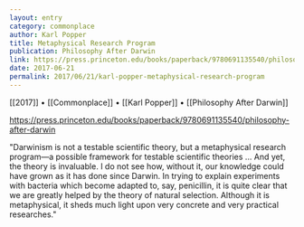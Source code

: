 ```yaml
---
layout: entry
category: commonplace
author: Karl Popper
title: Metaphysical Research Program
publication: Philosophy After Darwin
link: https://press.princeton.edu/books/paperback/9780691135540/philosophy-after-darwin
date: 2017-06-21
permalink: 2017/06/21/karl-popper-metaphysical-research-program
---
```


[[2017]] • [[Commonplace]] • [[Karl Popper]] • [[Philosophy After Darwin]] 

https://press.princeton.edu/books/paperback/9780691135540/philosophy-after-darwin

"Darwinism is not a testable scientific theory, but a metaphysical research program—a possible framework for testable scientific theories … And yet, the theory is invaluable. I do not see how, without it, our knowledge could have grown as it has done since Darwin. In trying to explain experiments with bacteria which become adapted to, say, penicillin, it is quite clear that we are greatly helped by the theory of natural selection. Although it is metaphysical, it sheds much light upon very concrete and very practical researches."